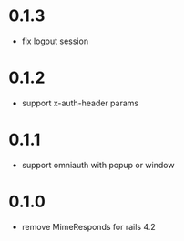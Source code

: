 # 0.1.3

- fix logout session

# 0.1.2

- support x-auth-header params

# 0.1.1

- support omniauth with popup or window

# 0.1.0

- remove MimeResponds for rails 4.2